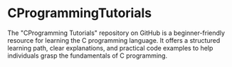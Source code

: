 # CProgrammingTutorials
The "CProgramming Tutorials" repository on GitHub is a beginner-friendly resource for learning the C programming language. It offers a structured learning path, clear explanations, and practical code examples to help individuals grasp the fundamentals of C programming.
